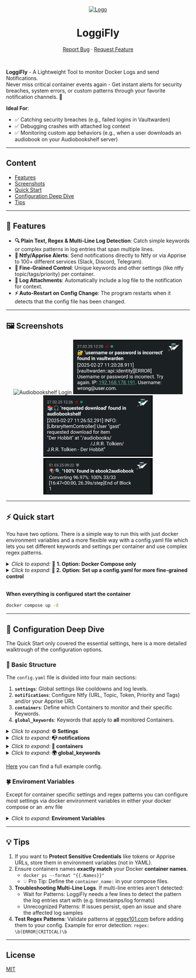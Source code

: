 <a name="readme-top"></a>

<br />
<div align="center">
  <a href="clemcer/loggifly">
    <img src="/images/icon.png" alt="Logo" width="200" height="auto">
  </a>

<h1 align="center">LoggiFly</h1>

  <p align="center">
    <a href="https://github.com/clemcer/loggifly/issues">Report Bug</a>
    ·
    <a href="https://github.com/clemcer/loggifly/issues">Request Feature</a>
  </p>
</div>

<br>

**LoggiFly** - A Lightweight Tool to monitor Docker Logs and send Notifications. <br>
Never miss critical container events again - Get instant alerts for security breaches, system errors, or custom patterns through your favorite notification channels. 🚀



**Ideal For**:
- ✅ Catching security breaches (e.g., failed logins in Vaultwarden)
- ✅ Debugging crashes with attached log context
- ✅ Monitoring custom app behaviors (e.g., when a user downloads an audiobook on your Audiobookshelf server)
---




## Content

- [Features](#-features)
- [Screenshots](#-screenshots)
- [Quick Start](#️-quick-start)
- [Configuration Deep Dive](#-Configuration-Deep-Dive)
- [Tips](#-tips)

---

## 🚀 Features

- **🔍 Plain Text, Regex & Multi-Line Log Detection**: Catch simple keywords or complex patterns in log entries that span multiple lines.
- **🚨 Ntfy/Apprise Alerts**: Send notifications directly to Ntfy or via Apprise to 100+ different services (Slack, Discord, Telegram).
- **🐳 Fine-Grained Control**: Unique keywords and other settings (like ntfy topic/tags/priority) per container.
- **📁 Log Attachments**: Automatically include a log file to the notification for context.
- **⚡ Auto-Restart on Config Change**: The program restarts when it detects that the config file has been changed.

---
## 🖼 Screenshots

<div align="center">
   <img src="/images/abs_login.png" alt="Audiobookshelf Login" width="300" height="auto">
   <img src="/images/vault_failed_login.png" alt="Vaultwarden Login" width="300" height="auto">
   <img src="/images/abs_download.png" alt="Audiobookshelf Download" width="300" height="auto">
  <img src="/images/ebook2audiobook.png" alt="Ebook2Audiobook conversion finished" width="300" height="auto">

</div>

---

## ⚡️ Quick start
You have two options. There is a simple way to run this with just docker environment variables and a more flexible way with a config.yaml file which lets you set different keywords and settings per container and use complex regex patterns.


<details><summary><em>Click to expand:</em> 🐋 <strong>1. Option: Docker Compose only</strong></summary>d.

```yaml
version: "3.8"
services:
  loggifly:
    image: ghcr.io/clemcer/loggifly:latest
    container_name: loggifly
    volumes:
      - /var/run/docker.sock:/var/run/docker.sock:ro
    environment:  
    # Configure either Ntfy or Apprise or both
      NTFY_URL:
      NTFY_TOPIC: 
      NTFY_TOKEN:                            # In case you need authentication
      APPRISE_URL:                           # Any Apprise-compatible URL (https://github.com/caronc/apprise/wiki)
      CONTAINERS:                            # comma separated list, e.g., vaultwarden,audiobookshelf
      GLOBAL_KEYWORDS:                       # comma separated list, e.g., login,error
      # When one of these keywords is found a log file will be attached to the notification
      GLOBAL_KEYWORDS_WITH_ATTACHMENT:       #comma separated list, e.g., critical,warning 
```
</details>


<details><summary><em>Click to expand:</em><strong> 📃 2. Option: Set up a config.yaml for more fine-grained control</strong></summary><br>
  
1) Insert the following line in the volumes section of the docker compose from Option 1:
```yaml
      - ./loggifly/config.yaml:/app/config.yaml # set the path of your config file on the left side of the mapping
```

<br>

2) Configure your config.yaml.

```yaml
# You have to configure at least one container.
containers:
  container-name:  # Exact container name
  # You don't have to use both `keywords` and `keyword_with_attachment`. One is enough
    keywords:
      - error
      - regex: (username|password).*incorrect  # Use regex patterns when you need them
    # Attach a log file to the notification 
    keywords_with_attachment:
      - warn

# Optional. These keywords are being monitored for all configured containers
global_keywords:
  keywords:
    - failed
  keywords_with_attachment:
    - critical

notifications:     
  # Configure either Ntfy or Apprise or both
  ntfy:
    url: http://your-ntfy-server  
    topic: loggifly                   
    token: ntfy-token               # In case you need authentication
  apprise:
    url: "discord://webhook-url"    # Any Apprise-compatible URL (https://github.com/caronc/apprise/wiki)```    
```
</details><br>

**When everything is configured start the container**
```bash
docker compose up -d
```

---


## 🤿 Configuration Deep Dive
The Quick Start only covered the essential settings, here is a more detailed walktrough of the configuration options.

### 📁 Basic Structure

The `config.yaml` file is divided into four main sections:

1. **`settings`**: Global settings like cooldowns and log levels.
2. **`notifications`**: Configure Ntfy (URL, Topic, Token, Priority and Tags) and/or your Apprise URL
3. **`containers`**: Define which Containers to monitor and their specific Keywords.
4. **`global_keywords`**: Keywords that apply to **all** monitored Containers.

<details><summary><em>Click to expand:</em><strong> ⚙️ Settings </strong></summary>

```yaml
# These are the default settings
settings:          
  log_level: INFO               # DEBUG, INFO, WARNING, ERROR
  notification_cooldown: 5      # Seconds between alerts for same keyword (per container)
  attachment_lines: 20          # Number of Lines to include in log attachments
  multi_line_entries: true      # Detect multi-line log entries
  disable_restart: false        # Disable restart when a config change is detected 
  disable_start_message: false  # Suppress startup notification
  disable_shutdown_message: false  # Suppress shutdown notification
  disable_restart_message: false   # Suppress config reload notification
```

</details>



<details><summary><em>Click to expand:</em><strong> 📭 notifications </strong></summary>

```yaml
notifications:                       
  # At least one of the two (Ntfy/Apprise) is required.
  ntfy:
    url: http://your-ntfy-server    # Required. The URL of your Ntfy instance
    topic: loggifly.                # Required. the topic for Ntfy
    token: ntfy-token               # In case you need authentication 
    priority: 3                     # Ntfy priority (1-5)
    tags: kite,mag                  # Ntfy tags/emojis 
  apprise:
    url: "discord://webhook-url"    # Any Apprise-compatible URL (https://github.com/caronc/apprise/wiki)
```
</details>


<details><summary><em>Click to expand:</em><strong> 🐳 containers </strong></summary>

```yaml
containers:
  container-name:               # Must match exact container_name
    ntfy_topic: your_topic      # Overrides global ntfy topic for this contaner.
    ntfy_tags: "tag1, tag2"     # Overrides global ntfy tags for this contaner.
    ntfy_priority: 4            # Overrides global ntfy priority for this contaner. (1-5)
    attachment_lines: 10        # overrides the global number of lines included in the attachments for this container
    notification_cooldown: 10   # overrides the global cooldown per keyword for this container

  # You don't have to use both `keywords` and `keyword_with_attachment`. One is enough. 
    keywords:                                 
      - error                                  # Simple text matches
      - regex: (username|password).*incorrect  # Use regex patterns when you need them
    # When one of these keywords is found a logfile is attached to the notification
    keywords_with_attachment:
      - critical

# If you have configured global_keywords and don't need container specific settings
# you can leave the container config blank.
  another-containers-name:
```

 </details>


<details><summary><em>Click to expand:</em><strong> 🌍 global_keywords </strong></summary>

```yaml
# This section is optional.
# These keywords are being monitored for all containers. 
global_keywords:              
  keywords:
    - error
  # When one of these keywords is found a logfile is attached
  keywords_with_attachment:
    - regex: (critical|error)
```

</details>

[Here](/config.yaml) you can find a full example config.


### 🍀 Enviroment Variables

Except for container specific settings and regex patterns you can configure most settings via docker environment variables in either your docker compose or an .env file

<details><summary><em>Click to expand:</em><strong> Enviroment Variables </strong></summary><br>


| Variables                         | Description                                              | Default  |
|-----------------------------------|----------------------------------------------------------|----------|
| **`NTFY_URL`**                      | URL of your Ntfy server instance                    | _N/A_    |
| `NTFY_TOKEN`                    | Authentication token for Ntfy in case you need authentication.      | _N/A_    |
| `NTFY_TOPIC`                    | Notification topic for Ntfy.                             | _N/A_  |
| `NTFY_TAGS`                     | Ntfy [Tags/Emojis](https://docs.ntfy.sh/emojis/) for ntfy notifications. | kite,mag  |
| `NTFY_PRIORITY`                 | Notification [priority](https://docs.ntfy.sh/publish/?h=priori#message-priority) for ntfy messages.                 | 3 / default |
| `APPRISE_URL`                   | Any [Apprise-compatible URL](https://github.com/caronc/apprise/wiki)  | _N/A_    |
| `CONTAINERS`       | A comma separated list of containers to use with global keywords.<br>These are added to the containers from the config.| _N/A_     |
| `GLOBAL_KEYWORDS`       | Keywords that will be monitored for all containers. Overrides `global_keywords.keywords` from the config.yaml.| _N/A_     |
| `GLOBAL_KEYWORDS_WITH_ATTACHMENT`       | Notifications triggered by these global keywords have a logfile attached. Overrides `global_keywords.keywords_with_attachment` from the config.yaml.| _N/A_     |
| `NOTIFICATION_COOLDOWN`         | Cooldown period (in seconds) per container per keyword<br> before a new message can be sent  | 5        |
| `LOG_LEVEL`                     | Log Level for LoggiFly container logs.                    | INFO     |
| `MULTI_LINE_ENTRIES`            | When enabled the program tries to catch entries that span multiple log lines.<br>If you encounter bugs or you simply don't need it you can disable it.| True     |
| `ATTACHMENT_LINES`              | Define the number of Log Lines in the attachment file     | 20     |
| `DISABLE_RESTART`               | Disable automatic restarts when the config file is changed.| False     |
| `DISBLE_START_MESSAGE`          | Disable startup message.                                  | False     |
| `DISBLE_SHUTDOWN_MESSAGE`       | Disable shutdown message.                                 | False     |
| `DISABLE_RESTART_MESSAGE`       | Disable message on config change when program restarts.| False     |

</details>

---

## 💡 Tips

1. If you want to **Protect Sensitive Credentials** like tokens or Apprise URLs, store them in environment variables (not in YAML).
2. Ensure containers names **exactly match** your Docker **container names**. 
    - ```docker ps --format "{{.Names}}" ```
    - 💡 Pro Tip: Define the `container_name:` in your compose files. 
3. **Troubleshooting Multi-Line Logs**. If multi-line entries aren't detected:
    - Wait for Patterns: LoggiFly needs a few lines to detect the pattern the log entries start with (e.g. timestamps/log formats)
    - Unrecognized Patterns: If issues persist, open an issue and share the affected log samples
4. **Test Regex Patterns**: Validate patterns at [regex101.com](https://regex101.com) before adding them to your config.
Example for error detection:
`regex: \b(ERROR|CRITICAL)\b`
---

## License
[MIT](https://github.com/clemcer/LoggiFly/blob/main/LICENSE)
